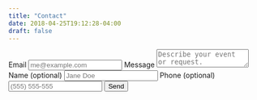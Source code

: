 ```yaml
---
title: "Contact"
date: 2018-04-25T19:12:28-04:00
draft: false
---
```


<form method="POST" action="http://formspree.io/swiftglidden@gmail.com">
  <label for="email">Email</label>
  <input name="email" placeholder="me@example.com" type="email" required>
  <label for="message">Message</label>
  <textarea name="message" placeholder="Describe your event or request." required></textarea>
  <label for="name">Name (optional)</label>
  <input type="text" name="name" placeholder="Jane Doe">
  <label for="phone">Phone (optional)</label>
  <input type="tel" name="phone" placeholder="(555) 555-555">
  <button type="submit">Send</button>
</form>
